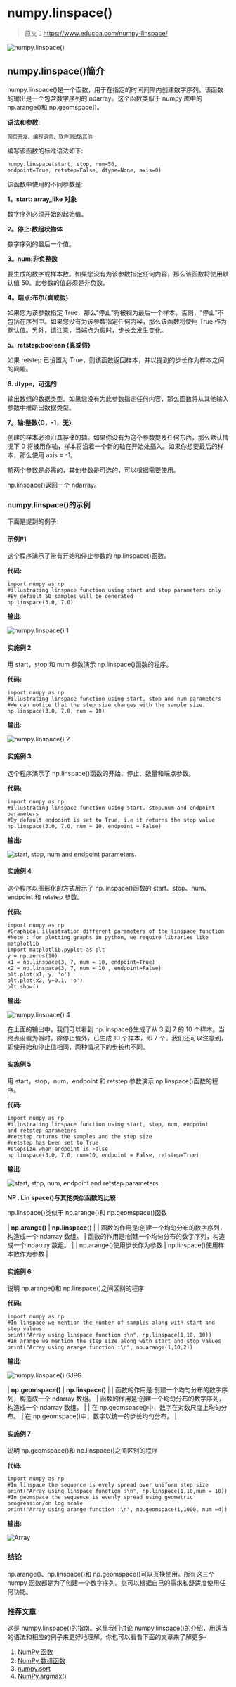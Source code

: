 # numpy.linspace()

> 原文：<https://www.educba.com/numpy-linspace/>

![numpy.linspace()](img/5d1fc7abf472e095f986454101aa006a.png)



## numpy.linspace()简介

numpy.linspace()是一个函数，用于在指定的时间间隔内创建数字序列。该函数的输出是一个包含数字序列的 ndarray。这个函数类似于 numpy 库中的 np.arange()和 np.geomspace()。

**语法和参数:**

<small>网页开发、编程语言、软件测试&其他</small>

编写该函数的标准语法如下:

```
numpy.linspace(start, stop, num=50, endpoint=True, retstep=False, dtype=None, axis=0)
```

该函数中使用的不同参数是:

**1。start: array_like 对象**

数字序列必须开始的起始值。

**2。停止:数组状物体**

数字序列的最后一个值。

**3。num:非负整数**

要生成的数字或样本数。如果您没有为该参数指定任何内容，那么该函数将使用默认值 50。此参数的值必须是非负数。

**4。端点:布尔{真或假}**

如果您为该参数指定 True，那么“停止”将被视为最后一个样本。否则，“停止”不包括在序列中。如果您没有为该参数指定任何内容，那么该函数将使用 True 作为默认值。另外，请注意，当端点为假时，步长会发生变化。

**5。retstep:boolean {真或假}**

如果 retstep 已设置为 True，则该函数返回样本，并以提到的步长作为样本之间的间距。

**6\. dtype，可选的**

输出数组的数据类型。如果您没有为此参数指定任何内容，那么函数将从其他输入参数中推断出数据类型。

**7。轴:整数{0，-1，无}**

创建的样本必须沿其存储的轴。如果你没有为这个参数提及任何东西，那么默认情况下 0 将被用作轴，样本将沿着一个新的轴在开始处插入。如果你想要最后的样本，那么使用 axis = -1。

前两个参数是必需的，其他参数是可选的，可以根据需要使用。

np.linspace()返回一个 ndarray。

### numpy.linspace()的示例

下面是提到的例子:

#### 示例#1

这个程序演示了带有开始和停止参数的 np.linspace()函数。

**代码:**

```
import numpy as np
#illustrating linspace function using start and stop parameters only
#By default 50 samples will be generated
np.linspace(3.0, 7.0)
```

**输出:**

![numpy.linspace() 1](img/331782217f035cd4f9e337ce26914ee9.png)



#### 实施例 2

用 start，stop 和 num 参数演示 np.linspace()函数的程序。

**代码:**

```
import numpy as np
#illustrating linspace function using start, stop and num parameters
#We can notice that the step size changes with the sample size.
np.linspace(3.0, 7.0, num = 10)
```

**输出:**

![numpy.linspace() 2](img/3d1c13fababba54a1b403eb56d29a7bd.png)



#### 实施例 3

这个程序演示了 np.linspace()函数的开始、停止、数量和端点参数。

**代码:**

```
import numpy as np
#illustrating linspace function using start, stop,num and endpoint parameters
#By default endpoint is set to True, i.e it returns the stop value
np.linspace(3.0, 7.0, num = 10, endpoint = False)
```

**输出:**

![start, stop, num and endpoint parameters.](img/75bab842e2a36910cce9400f1eb1e391.png)



#### 实施例 4

这个程序以图形化的方式展示了 np.linspace()函数的 start、stop、num、endpoint 和 retstep 参数。

**代码:**

```
import numpy as np
#Graphical illustration different parameters of the linspace function
#Note : for plotting graphs in python, we require libraries like matplotlib
import matplotlib.pyplot as plt
y = np.zeros(10)
x1 = np.linspace(3, 7, num = 10, endpoint=True)
x2 = np.linspace(3, 7, num = 10 , endpoint=False)
plt.plot(x1, y, 'o')
plt.plot(x2, y+0.1, 'o')
plt.show()
```

**输出:**

![numpy.linspace() 4](img/33a16a02fbae8cc16db2985b1770ca2e.png)



在上面的输出中，我们可以看到 np.linspace()生成了从 3 到 7 的 10 个样本。当终点设置为假时，除停止值外，已生成 10 个样本，即 7 个。我们还可以注意到，即使开始和停止值相同，两种情况下的步长也不同。

#### 实施例 5

用 start，stop，num，endpoint 和 retstep 参数演示 np.linspace()函数的程序。

**代码:**

```
import numpy as np
#illustrating linspace function using start, stop, num, endpoint and retstep parameters
#retstep returns the samples and the step size
#retstep has been set to True
#stepsize when endpoint is False
np.linspace(3.0, 7.0, num=10, endpoint = False, retstep=True)
```

**输出:**

![start, stop, num, endpoint and retstep parameters](img/cc27a5045f907d56420322cdb6d97510.png)



**NP . Lin space()与其他类似函数的比较**

np.linspace()类似于 np.arange()和 np.geomspace()函数

| **np.arange()** | **np.linspace()** |
| 函数的作用是:创建一个均匀分布的数字序列，构造成一个 ndarray 数组。 | 函数的作用是:创建一个均匀分布的数字序列，构造成一个 ndarray 数组。 |
| np.arange()使用步长作为参数 | np.linspace()使用样本数作为参数 |

#### 实施例 6

说明 np.arange()和 np.linspace()之间区别的程序

**代码:**

```
import numpy as np
#In linspace we mention the number of samples along with start and stop values
print("Array using linspace function :\n", np.linspace(1,10, 10))
#In arange we mention the step size along with start and stop values
print("Array using arange function :\n", np.arange(1,10,2))
```

**输出:**

![numpy.linspace() 6JPG](img/162e7be27afd3a600b3a1a35f5f75121.png)



| **np.geomspace()** | **np.linspace()** |
| 函数的作用是:创建一个均匀分布的数字序列，构造成一个 ndarray 数组。 | 函数的作用是:创建一个均匀分布的数字序列，构造成一个 ndarray 数组。 |
| 在 np.geomspace()中，数字在对数尺度上均匀分布。 | 在 np.geomspace()中，数字以统一的步长均匀分布。 |

#### 实施例 7

说明 np.geomspace()和 np.linspace()之间区别的程序

**代码:**

```
import numpy as np
#In linspace the sequence is evely spread over uniform step size
print("Array using linspace function :\n", np.linspace(1,10,num = 10))
#In geomspace the sequence is evenly spread using geometric progression/on log scale
print("Array using arange function :\n", np.geomspace(1,1000, num =4))
```

**输出:**

![Array](img/8ece8a4332e207b40cc91b5608b19ae5.png)



### 结论

np.arange()、np.linspace()和 np.geomspace()可以互换使用。所有这三个 numpy 函数都是为了创建一个数字序列。您可以根据自己的需求和舒适度使用任何功能。

### 推荐文章

这是 numpy.linspace()的指南。这里我们讨论 numpy.linspace()的介绍，用适当的语法和相应的例子来更好地理解。你也可以看看下面的文章来了解更多-

1.  [NumPy 函数](https://www.educba.com/numpy-functions/)
2.  [NumPy 数组函数](https://www.educba.com/numpy-array-functions/)
3.  [numpy.sort](https://www.educba.com/numpy-sort/)
4.  [NumPy.argmax()](https://www.educba.com/numpy-argmax/)





